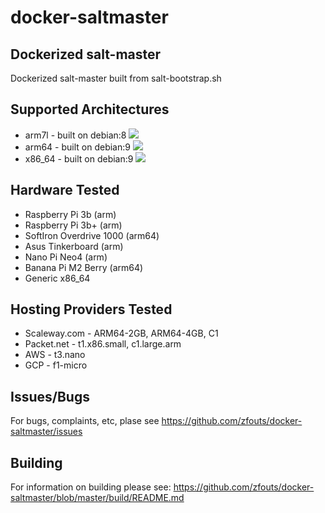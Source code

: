 # docker-saltmaster
## Dockerized salt-master
Dockerized salt-master built from salt-bootstrap.sh

## Supported Architectures
* arm7l - built on debian:8 [![](https://images.microbadger.com/badges/image/fouts/salt-master:2018.3.3_armv7l.svg)](https://microbadger.com/images/fouts/salt-master:2018.3.3_armv7l "Get your own image badge on microbadger.com")
* arm64  - built on debian:9 [![](https://images.microbadger.com/badges/image/fouts/salt-master:2018.3.3_aarch64.svg)](https://microbadger.com/images/fouts/salt-master:2018.3.3_aarch64 "Get your own image badge on microbadger.com")
* x86_64 - built on debian:9 [![](https://images.microbadger.com/badges/image/fouts/salt-master:2018.3.3_x86_64.svg)](https://microbadger.com/images/fouts/salt-master:2018.3.3_x86_64 "Get your own image badge on microbadger.com")

## Hardware Tested
* Raspberry Pi 3b (arm)
* Raspberry Pi 3b+ (arm)
* SoftIron Overdrive 1000 (arm64)
* Asus Tinkerboard (arm)
* Nano Pi Neo4 (arm)
* Banana Pi M2 Berry (arm64)
* Generic x86_64

## Hosting Providers Tested
* Scaleway.com - ARM64-2GB, ARM64-4GB, C1
* Packet.net - t1.x86.small, c1.large.arm
* AWS - t3.nano
* GCP - f1-micro

## Issues/Bugs
For bugs, complaints, etc, plase see https://github.com/zfouts/docker-saltmaster/issues

## Building
For information on building please see: https://github.com/zfouts/docker-saltmaster/blob/master/build/README.md

